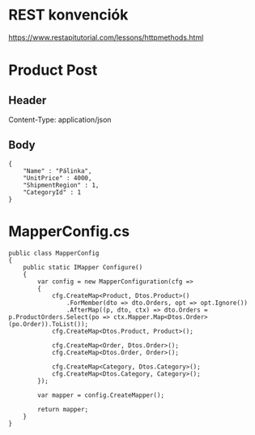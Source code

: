 # REST konvenciók
https://www.restapitutorial.com/lessons/httpmethods.html

# Product Post
## Header
Content-Type: application/json
## Body
```
{
    "Name" : "Pálinka",
    "UnitPrice" : 4000,
    "ShipmentRegion" : 1,
    "CategoryId" : 1
}
```

# MapperConfig.cs
```
public class MapperConfig
{
    public static IMapper Configure()
    {
        var config = new MapperConfiguration(cfg =>
        {
            cfg.CreateMap<Product, Dtos.Product>()
                .ForMember(dto => dto.Orders, opt => opt.Ignore())
                .AfterMap((p, dto, ctx) => dto.Orders = p.ProductOrders.Select(po => ctx.Mapper.Map<Dtos.Order>(po.Order)).ToList());
            cfg.CreateMap<Dtos.Product, Product>();

            cfg.CreateMap<Order, Dtos.Order>();
            cfg.CreateMap<Dtos.Order, Order>();

            cfg.CreateMap<Category, Dtos.Category>();
            cfg.CreateMap<Dtos.Category, Category>();
        });

        var mapper = config.CreateMapper();

        return mapper;
    }
}
```
